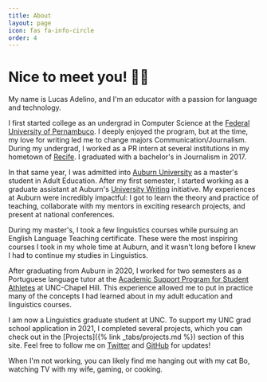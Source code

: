 ```yaml
---
title: About
layout: page
icon: fas fa-info-circle
order: 4
---
```


# Nice to meet you! 👋🏽

My name is Lucas Adelino, and I'm an educator with a passion for language and technology. 

I first started college as an undergrad in Computer Science at the [Federal University of Pernambuco](https://www.ufpe.br/). I deeply enjoyed the program, but at the time, my love for writing led me to change majors Communication/Journalism. During my undergrad, I worked as a PR intern at several institutions in my hometown of [Recife](https://en.wikipedia.org/wiki/Recife). I graduated with a bachelor's in Journalism in 2017. 

In that same year, I was admitted into [Auburn University](http://auburn.edu) as a master's student in Adult Education. After my first semester, I started working as a graduate assistant at Auburn's [University Writing](https://www.auburn.edu/academic/provost/university-writing/) initiative. My experiences at Auburn were incredibly impactful: I got to learn the theory and practice of teaching, collaborate with my mentors in exciting research projects, and present at national conferences.

During my master's, I took a few linguistics courses while pursuing an English Language Teaching certificate. These were the most inspiring courses I took in my whole time at Auburn, and it wasn't long before I knew I had to continue my studies in Linguistics. 

After graduating from Auburn in 2020, I worked for two semesters as a Portuguese language tutor at the [Academic Support Program for Student Athletes](https://aspsa.unc.edu/) at UNC-Chapel Hill. This experience allowed me to put in practice many of the concepts I had learned about in my adult education and linguistics courses. 

I am now a Linguistics graduate student at UNC. To support my UNC grad school application in 2021, I completed several projects, which you can check out in the [Projects]({% link _tabs/projects.md %}) section of this site. Feel free to follow me on [Twitter](https://twitter.com/lcsadelino) and [GitHub](https://github.com/lucasadelino) for updates!

When I'm not working, you can likely find me hanging out with my cat Bo, watching TV with my wife, gaming, or cooking.